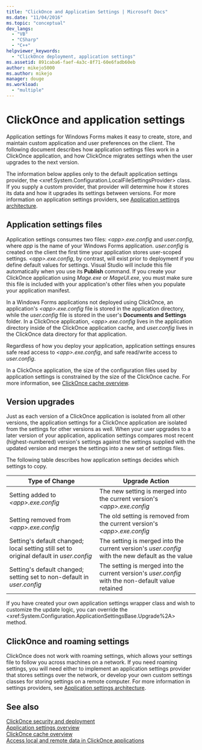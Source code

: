 ```yaml
---
title: "ClickOnce and Application Settings | Microsoft Docs"
ms.date: "11/04/2016"
ms.topic: "conceptual"
dev_langs: 
  - "VB"
  - "CSharp"
  - "C++"
helpviewer_keywords: 
  - "ClickOnce deployment, application settings"
ms.assetid: 891caba6-faef-4a3c-8f71-60e6fadb60eb
author: mikejo5000
ms.author: mikejo
manager: douge
ms.workload: 
  - "multiple"
---
```

# ClickOnce and application settings
Application settings for Windows Forms makes it easy to create, store, and maintain custom application and user preferences on the client. The following document describes how application settings files work in a ClickOnce application, and how ClickOnce migrates settings when the user upgrades to the next version.  
  
 The information below applies only to the default application settings provider, the \<xref:System.Configuration.LocalFileSettingsProvider> class. If you supply a custom provider, that provider will determine how it stores its data and how it upgrades its settings between versions. For more information on application settings providers, see [Application settings architecture](/dotnet/framework/winforms/advanced/application-settings-architecture).  
  
## Application settings files  
 Application settings consumes two files: *\<app>.exe.config* and *user.config*, where *app* is the name of your Windows Forms application. *user.config* is created on the client the first time your application stores user-scoped settings. *\<app>.exe.config*, by contrast, will exist prior to deployment if you define default values for settings. Visual Studio will include this file automatically when you use its **Publish** command. If you create your ClickOnce application using *Mage.exe* or *MageUI.exe*, you must make sure this file is included with your application's other files when you populate your application manifest.  
  
 In a Windows Forms applications not deployed using ClickOnce, an application's *\<app>.exe.config* file is stored in the application directory, while the *user.config* file is stored in the user's **Documents and Settings** folder. In a ClickOnce application, *\<app>.exe.config* lives in the application directory inside of the ClickOnce application cache, and *user.config* lives in the ClickOnce data directory for that application.  
  
 Regardless of how you deploy your application, application settings ensures safe read access to *\<app>.exe.config*, and safe read/write access to *user.config*.  
  
 In a ClickOnce application, the size of the configuration files used by application settings is constrained by the size of the ClickOnce cache. For more information, see [ClickOnce cache overview](../deployment/clickonce-cache-overview.md).  
  
## Version upgrades  
 Just as each version of a ClickOnce application is isolated from all other versions, the application settings for a ClickOnce application are isolated from the settings for other versions as well. When your user upgrades to a later version of your application, application settings compares most recent (highest-numbered) version's settings against the settings supplied with the updated version and merges the settings into a new set of settings files.  
  
 The following table describes how application settings decides which settings to copy.  
  
|Type of Change|Upgrade Action|  
|--------------------|--------------------|  
|Setting added to *\<app>.exe.config*|The new setting is merged into the current version's *\<app>.exe.config*|  
|Setting removed from *\<app>.exe.config*|The old setting is removed from the current version's *\<app>.exe.config*|  
|Setting's default changed; local setting still set to original default in *user.config*|The setting is merged into the current version's *user.config* with the new default as the value|  
|Setting's default changed; setting set to non-default in *user.config*|The setting is merged into the current version's *user.config* with the non-default value retained|  
  
If you have created your own application settings wrapper class and wish to customize the update logic, you can override the \<xref:System.Configuration.ApplicationSettingsBase.Upgrade%2A> method.  
  
## ClickOnce and roaming settings  
 ClickOnce does not work with roaming settings, which allows your settings file to follow you across machines on a network. If you need roaming settings, you will need either to implement an application settings provider that stores settings over the network, or develop your own custom settings classes for storing settings on a remote computer. For more information in settings providers, see [Application settings architecture](/dotnet/framework/winforms/advanced/application-settings-architecture).  
  
## See also  
 [ClickOnce security and deployment](../deployment/clickonce-security-and-deployment.md)   
 [Application settings overview](/dotnet/framework/winforms/advanced/application-settings-overview)   
 [ClickOnce cache overview](../deployment/clickonce-cache-overview.md)   
 [Access local and remote data in ClickOnce applications](../deployment/accessing-local-and-remote-data-in-clickonce-applications.md)